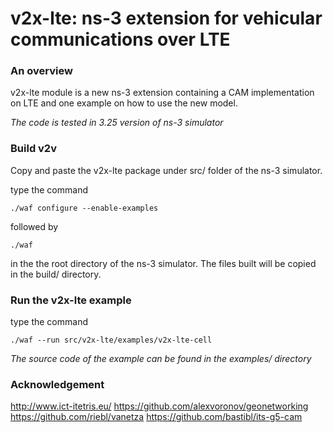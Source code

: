 v2x-lte: ns-3 extension for vehicular communications over LTE
=============================================================


### An overview
v2x-lte module is a new ns-3 extension containing a CAM implementation on LTE and one example on how to use the new model.

*The code is tested in 3.25 version of ns-3 simulator*


### Build v2v
Copy and paste the v2x-lte package under src/ folder of the ns-3 simulator.

type the command

`./waf configure --enable-examples`

followed by

`./waf`

in the the root directory of the ns-3 simulator. The files built will be copied in the build/ directory.


### Run the v2x-lte example
type the command

`./waf --run src/v2x-lte/examples/v2x-lte-cell`

*The source code of the example can be found in the examples/ directory*


### Acknowledgement

http://www.ict-itetris.eu/
https://github.com/alexvoronov/geonetworking
https://github.com/riebl/vanetza
https://github.com/bastibl/its-g5-cam
